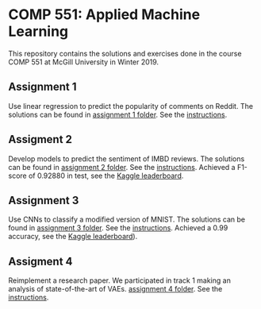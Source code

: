# COMP 551: Applied Machine Learning

This repository contains the solutions and exercises done in the course COMP 551 at McGill University in Winter 2019.

## Assignment 1
Use linear regression to predict the popularity of comments on Reddit. The solutions can be found in [assignment 1 folder](assignments/assignment1). See the [instructions](https://cs.mcgill.ca/~wlh/comp551/files/miniproject1_spec.pdf).

## Assigment 2
Develop models to predict the sentiment of IMBD reviews. The solutions can be found in [assignment 2 folder](assignments/assignment2). See the [instructions](https://cs.mcgill.ca/~wlh/comp551/files/miniproject2_spec.pdf). Achieved a F1-score of 0.92880 in test, see the [Kaggle leaderboard](https://www.kaggle.com/c/comp-551-imbd-sentiment-classification/leaderboard).

## Assignment 3
Use CNNs to classify a modified version of MNIST. The solutions can be found in [assignment 3 folder](assignments/assignment3). See the [instructions](https://cs.mcgill.ca/~wlh/comp551/files/miniproject3_spec.pdf). Achieved a 0.99 accuracy, see the [Kaggle leaderboard](https://www.kaggle.com/c/comp-551-w2019-project-3-modified-mnist/leaderboard)).

## Assigment 4
Reimplement a research paper. We participated in track 1 making an analysis of state-of-the-art of VAEs. [assignment 4 folder](assignments/assignment3). See the [instructions](https://cs.mcgill.ca/~wlh/comp551/files/miniproject4_spec.pdf).
